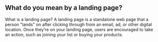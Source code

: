 ## What do you mean by a landing page?

What is a landing page? A landing page is a standalone web page that a person "lands" on after clicking through from an email, ad, or other digital location. Once they’re on your landing page, users are encouraged to take an action, such as joining your list or buying your products.
